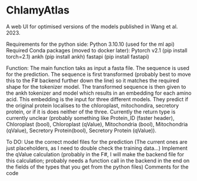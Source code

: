 # ChlamyAtlas
A web UI for optimised versions of the models published in Wang et al. 2023.

Requirements for the python side:
Python 3.10.10 (used for the ml api)
Required Conda packages (moved to docker later):
Pytorch v2.1 (pip install torch=2.1)
ankh (pip install ankh)
fastapi (pip install fastapi)

Function:
The main function taks as input a fasta file. The sequence is used for the prediction.
The sequence is first transformed (probably best to move this to the F# backend further down the line) so it matches the required shape for the tokenizer model.
The transformed sequence is then given to the ankh tokenizer and model which results in an embedding for each amino acid.
This embedding is the input for three different models. They predict if the original protein localises to the chloroplast, mitochondira, secretory protein, or if it is does neither of the three.
Currently the return type is currently unclear (probably something like Protein_ID (faster header), Chloroplast (bool), Chloroplast (qValue), Mitochondria (bool), Mitochondria (qValue), Secretory Protein(bool), Secretory Protein (qValue)).

To DO:
Use the correct model files for the prediction (The current ones are just placeholders, as I need to double check the training data...)
Implement the qValue calculation (probably in the F#, I will make the backend file for this calculation; probably needs a function call in the backend in the end on the fields of the types that you get from the python files)
Comments for the code
  
